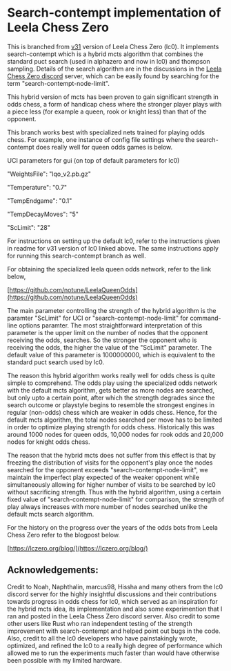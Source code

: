 # Search-contempt implementation of Leela Chess Zero

This is branched from [v31](https://github.com/LeelaChessZero/lc0/tree/release/0.31) version of Leela Chess Zero (lc0). It implements search-contempt which is a hybrid mcts algorithm that combines the standard puct search (used in alphazero and now in lc0) and thompson sampling. Details of the search algorithm are in the discussions in the [Leela Chess Zero discord](https://discord.com/invite/pKujYxD) server, which can be easily found by searching for the term "search-contempt-node-limit".

This hybrid version of mcts has been proven to gain significant strength in odds chess, a form of handicap chess where the stronger player plays with a piece less (for example a queen, rook or knight less) than that of the opponent.

This branch works best with specialized nets trained for playing odds chess. For example, one instance of config file settings where the search-contempt does really well for queen odds games is below.

UCI parameters for gui (on top of default parameters for lc0)

 "WeightsFile": "lqo_v2.pb.gz"
 
 "Temperature": "0.7"
 
 "TempEndgame": "0.1"
 
 "TempDecayMoves": "5"
 
 "ScLimit": "28"
 

For instructions on setting up the default lc0, refer to the instructions given in readme for v31 version of lc0 linked above. The same instructions apply for running this search-contempt branch as well.

For obtaining the specialized leela queen odds network, refer to the link below,

[https://github.com/notune/LeelaQueenOdds](https://github.com/notune/LeelaQueenOdds)

The main parameter controlling the strength of the hybrid algorithm is the paramter "ScLimit" for UCI or "search-contempt-node-limit" for command-line options paramter. The most straightforward interpretation of this parameter is the upper limit on the number of nodes that the opponent receiving the odds, searches. So the stronger the opponent who is receiving the odds, the higher the value of the "ScLimit" parameter. The default value of this parameter is 1000000000, which is equivalent to the standard puct search used by lc0.

The reason this hybrid algorithm works really well for odds chess is quite simple to comprehend. The odds play using the specialized odds network with the default mcts algorithm, gets better as more nodes are searched, but only upto a certain point, after which the strength degrades since the search outcome or playstyle begins to resemble the strongest engines in regular (non-odds) chess which are weaker in odds chess. Hence, for the default mcts algorithm, the total nodes searched per move has to be limited in order to optimize playing strength for odds chess. Historically this was around 1000 nodes for queen odds, 10,000 nodes for rook odds and 20,000 nodes for knight odds chess.

The reason that the hybrid mcts does not suffer from this effect is that by freezing the distribution of visits for the opponent's play once the nodes searched for the opponent exceeds "search-contempt-node-limit", we maintain the imperfect play expected of the weaker opponent while simultaneously allowing for higher number of visits to be searched by lc0 without sacrificing strength. Thus with the hybrid algorithm, using a certain fixed value of "search-contempt-node-limit" for comparison, the strength of play always increases with more number of nodes searched unlike the default mcts search algorithm.

For the history on the progress over the years of the odds bots from Leela Chess Zero refer to the blogpost below.

[https://lczero.org/blog/](https://lczero.org/blog/)

## Acknowledgements:

Credit to Noah, Naphthalin, marcus98, Hissha and many others from the lc0 discord server for the highly insightful discussions and their contributions towards progress in odds chess for lc0, which served as an inspiration for the hybrid mcts idea, its implementation and also some experimention that I ran and posted in the Leela Chess Zero discord server. Also credit to some other users like Rust who ran independent testing of the strength improvement with search-contempt and helped point out bugs in the code. Also, credit to all the lc0 developers who have painstakingly wrote, optimized, and refined the lc0 to a really high degree of performance which allowed me to run the experiments much faster than would have otherwise been possible with my limited hardware.
